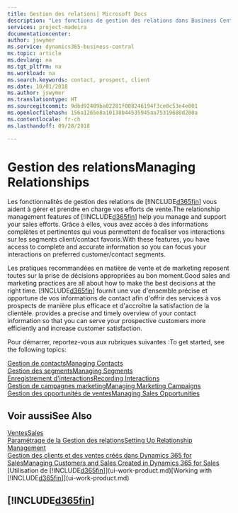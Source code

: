 ```yaml
---
title: Gestion des relations| Microsoft Docs
description: "Les fonctions de gestion des relations dans Business Central prennent en charge vos efforts en matière de vente et vous permettent d'accéder à des informations sur les contacts et les prospects afin de pouvoir servir vos clients efficacement."
services: project-madeira
documentationcenter: 
author: jswymer
ms.service: dynamics365-business-central
ms.topic: article
ms.devlang: na
ms.tgt_pltfrm: na
ms.workload: na
ms.search.keywords: contact, prospect, client
ms.date: 10/01/2018
ms.author: jswymer
ms.translationtype: HT
ms.sourcegitcommit: 9dbd92409ba02281f008246194f3ce0c53e4e001
ms.openlocfilehash: 156a1265e8a10138b44535945aa75319680d280a
ms.contentlocale: fr-ch
ms.lasthandoff: 09/28/2018

---
```

# <a name="managing-relationships"></a><span data-ttu-id="fd59c-103">Gestion des relations</span><span class="sxs-lookup"><span data-stu-id="fd59c-103">Managing Relationships</span></span>
<span data-ttu-id="fd59c-104">Les fonctionnalités de gestion des relations de [!INCLUDE[d365fin](includes/d365fin_md.md)] vous aident à gérer et prendre en charge vos efforts de vente.</span><span class="sxs-lookup"><span data-stu-id="fd59c-104">The relationship management features of [!INCLUDE[d365fin](includes/d365fin_md.md)] help you manage and support your sales efforts.</span></span> <span data-ttu-id="fd59c-105">Grâce à elles, vous avez accès à des informations complètes et pertinentes qui vous permettent de focaliser vos interactions sur les segments client/contact favoris.</span><span class="sxs-lookup"><span data-stu-id="fd59c-105">With these features, you have access to complete and accurate information so you can focus your interactions on preferred customer/contact segments.</span></span>

<span data-ttu-id="fd59c-106">Les pratiques recommandées en matière de vente et de marketing reposent toutes sur la prise de décisions appropriées au bon moment.</span><span class="sxs-lookup"><span data-stu-id="fd59c-106">Good sales and marketing practices are all about how to make the best decisions at the right time.</span></span> [!INCLUDE[d365fin](includes/d365fin_md.md)] <span data-ttu-id="fd59c-107">fournit une vue d'ensemble précise et opportune de vos informations de contact afin d'offrir des services à vos prospects de manière plus efficace et d'accroître la satisfaction de la clientèle.</span><span class="sxs-lookup"><span data-stu-id="fd59c-107"> provides a precise and timely overview of your contact information so that you can serve your prospective customers more efficiently and increase customer satisfaction.</span></span>

<span data-ttu-id="fd59c-108">Pour démarrer, reportez-vous aux rubriques suivantes :</span><span class="sxs-lookup"><span data-stu-id="fd59c-108">To get started, see the following topics:</span></span>

[<span data-ttu-id="fd59c-109">Gestion de contacts</span><span class="sxs-lookup"><span data-stu-id="fd59c-109">Managing Contacts</span></span>](marketing-contacts.md)  
[<span data-ttu-id="fd59c-110">Gestion des segments</span><span class="sxs-lookup"><span data-stu-id="fd59c-110">Managing Segments</span></span>](marketing-segments.md)  
[<span data-ttu-id="fd59c-111">Enregistrement d'interactions</span><span class="sxs-lookup"><span data-stu-id="fd59c-111">Recording Interactions</span></span>](marketing-interactions.md)  
[<span data-ttu-id="fd59c-112">Gestion de campagnes marketing</span><span class="sxs-lookup"><span data-stu-id="fd59c-112">Managing Marketing Campaigns</span></span>](marketing-campaigns.md)  
[<span data-ttu-id="fd59c-113">Gestion des opportunités de ventes</span><span class="sxs-lookup"><span data-stu-id="fd59c-113">Managing Sales Opportunities</span></span>](marketing-manage-sales-opportunities.md)

## <a name="see-also"></a><span data-ttu-id="fd59c-114">Voir aussi</span><span class="sxs-lookup"><span data-stu-id="fd59c-114">See Also</span></span>
[<span data-ttu-id="fd59c-115">Ventes</span><span class="sxs-lookup"><span data-stu-id="fd59c-115">Sales</span></span>](sales-manage-sales.md)  
[<span data-ttu-id="fd59c-116">Paramétrage de la Gestion des relations</span><span class="sxs-lookup"><span data-stu-id="fd59c-116">Setting Up Relationship Management</span></span>](marketing-setup-marketing.md)  
[<span data-ttu-id="fd59c-117">Gestion des clients et des ventes créés dans Dynamics 365 for Sales</span><span class="sxs-lookup"><span data-stu-id="fd59c-117">Managing Customers and Sales Created in Dynamics 365 for Sales</span></span>](marketing-integrate-dynamicscrm.md)  
<span data-ttu-id="fd59c-118">[Utilisation de [!INCLUDE[d365fin](includes/d365fin_md.md)]](ui-work-product.md)</span><span class="sxs-lookup"><span data-stu-id="fd59c-118">[Working with [!INCLUDE[d365fin](includes/d365fin_md.md)]](ui-work-product.md)</span></span>  

## [!INCLUDE[d365fin](includes/free_trial_md.md)]  
 

